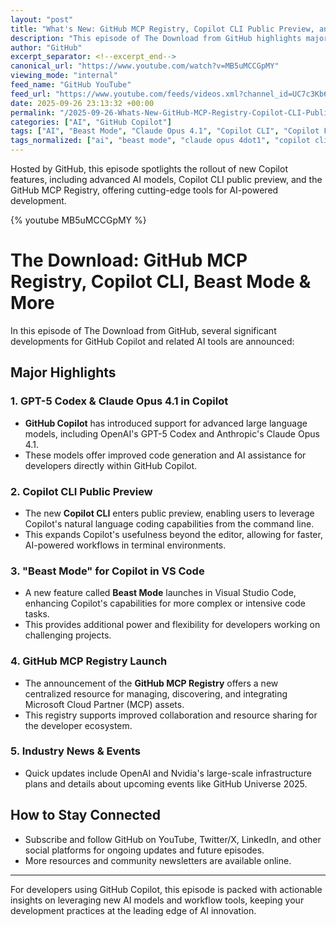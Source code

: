 ```yaml
---
layout: "post"
title: "What's New: GitHub MCP Registry, Copilot CLI Public Preview, and Beast Mode for Copilot"
description: "This episode of The Download from GitHub highlights major AI advancements in GitHub Copilot, including support for GPT-5 Codex and Claude Opus 4.1, the debut of the Copilot CLI public preview, the introduction of 'Beast Mode' in Visual Studio Code, and the launch of the GitHub MCP Registry. The episode also recaps news about OpenAI, Nvidia, and upcoming community events."
author: "GitHub"
excerpt_separator: <!--excerpt_end-->
canonical_url: "https://www.youtube.com/watch?v=MB5uMCCGpMY"
viewing_mode: "internal"
feed_name: "GitHub YouTube"
feed_url: "https://www.youtube.com/feeds/videos.xml?channel_id=UC7c3Kb6jYCRj4JOHHZTxKsQ"
date: 2025-09-26 23:13:32 +00:00
permalink: "/2025-09-26-Whats-New-GitHub-MCP-Registry-Copilot-CLI-Public-Preview-and-Beast-Mode-for-Copilot.html"
categories: ["AI", "GitHub Copilot"]
tags: ["AI", "Beast Mode", "Claude Opus 4.1", "Copilot CLI", "Copilot Features", "Developer Tools", "GitHub", "GitHub Copilot", "GitHub MCP Registry", "GPT 5 Codex", "Machine Learning", "MCP", "Public Preview", "Videos", "VS Code"]
tags_normalized: ["ai", "beast mode", "claude opus 4dot1", "copilot cli", "copilot features", "developer tools", "github", "github copilot", "github mcp registry", "gpt 5 codex", "machine learning", "mcp", "public preview", "videos", "vs code"]
---
```


Hosted by GitHub, this episode spotlights the rollout of new Copilot features, including advanced AI models, Copilot CLI public preview, and the GitHub MCP Registry, offering cutting-edge tools for AI-powered development.<!--excerpt_end-->

{% youtube MB5uMCCGpMY %}

# The Download: GitHub MCP Registry, Copilot CLI, Beast Mode & More

In this episode of The Download from GitHub, several significant developments for GitHub Copilot and related AI tools are announced:

## Major Highlights

### 1. GPT-5 Codex & Claude Opus 4.1 in Copilot

- **GitHub Copilot** has introduced support for advanced large language models, including OpenAI's GPT-5 Codex and Anthropic's Claude Opus 4.1.
- These models offer improved code generation and AI assistance for developers directly within GitHub Copilot.

### 2. Copilot CLI Public Preview

- The new **Copilot CLI** enters public preview, enabling users to leverage Copilot's natural language coding capabilities from the command line.
- This expands Copilot's usefulness beyond the editor, allowing for faster, AI-powered workflows in terminal environments.

### 3. "Beast Mode" for Copilot in VS Code

- A new feature called **Beast Mode** launches in Visual Studio Code, enhancing Copilot's capabilities for more complex or intensive code tasks.
- This provides additional power and flexibility for developers working on challenging projects.

### 4. GitHub MCP Registry Launch

- The announcement of the **GitHub MCP Registry** offers a new centralized resource for managing, discovering, and integrating Microsoft Cloud Partner (MCP) assets.
- This registry supports improved collaboration and resource sharing for the developer ecosystem.

### 5. Industry News & Events

- Quick updates include OpenAI and Nvidia's large-scale infrastructure plans and details about upcoming events like GitHub Universe 2025.

## How to Stay Connected

- Subscribe and follow GitHub on YouTube, Twitter/X, LinkedIn, and other social platforms for ongoing updates and future episodes.
- More resources and community newsletters are available online.

---

For developers using GitHub Copilot, this episode is packed with actionable insights on leveraging new AI models and workflow tools, keeping your development practices at the leading edge of AI innovation.
